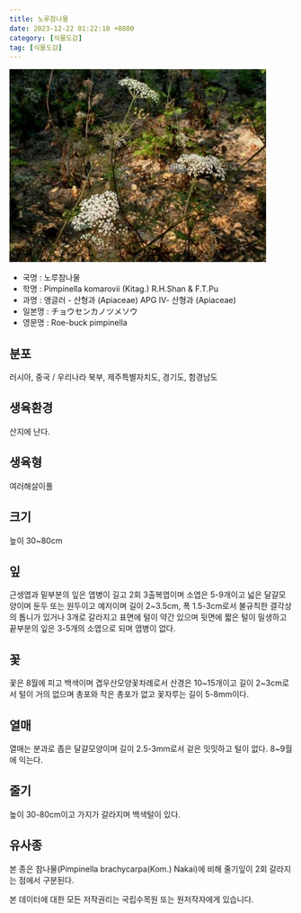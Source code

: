 ```yaml
---
title: 노루참나물
date: 2023-12-22 01:22:18 +0800
category: [식물도감]
tag: [식물도감]
---
```




![노루참나물](/assets/img/fileUpload/plants/basic/Umbelliferae/Pimpinella/8245/1_th2.JPG)
- 국명 : 노루참나물
- 학명 : Pimpinella komarovii (Kitag.) R.H.Shan & F.T.Pu
- 과명 : 앵글러 - 산형과 (Apiaceae) APG Ⅳ- 산형과 (Apiaceae)
- 일본명 : チョウセンカノツメソウ
- 영문명 : Roe-buck pimpinella


## 분포
러시아, 중국 / 우리나라 북부, 제주특별자치도, 경기도, 함경남도
## 생육환경
산지에 난다.
## 생육형
여러해살이풀 
## 크기
높이 30~80cm
## 잎
근생엽과 밑부분의 잎은 엽병이 길고 2회 3출복엽이며 소엽은 5-9개이고 넓은 달걀모양이며 둔두 또는 원두이고 예저이며 길이 2~3.5cm, 폭 1.5-3cm로서 불규칙한 결각상의 톱니가 있거나 3개로 갈라지고 표면에 털이 약간 있으며 뒷면에 짧은 털이 밀생하고 끝부분의 잎은 3-5개의 소엽으로 되며 엽병이 없다.
## 꽃
꽃은 8월에 피고 백색이며 겹우산모양꽃차례로서 산경은 10~15개이고 길이 2~3cm로서 털이 거의 없으며 총포와 작은 총포가 없고 꽃자루는 길이 5-8mm이다.
## 열매
열매는 분과로 좁은 달걀모양이며 길이 2.5-3mm로서 겉은 밋밋하고 털이 없다. 8~9월에 익는다.
## 줄기
높이 30-80cm이고 가지가 갈라지며 백색털이 있다.
## 유사종
본 종은 참나물(Pimpinella brachycarpa(Kom.) Nakai)에 비해 줄기잎이 2회 갈라지는 점에서 구분된다. 






본 데이터에 대한 모든 저작권리는 국립수목원 또는 원저작자에게 있습니다.
